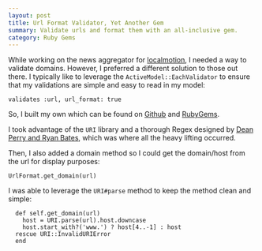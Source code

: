 ```yaml
---
layout: post
title: Url Format Validator, Yet Another Gem
summary: Validate urls and format them with an all-inclusive gem.
category: Ruby Gems
---
```


While working on the news aggregator for [localmotion](http://localmotion.io), I needed a way to validate domains. However, I preferred a different solution to those out there. I typically like to leverage the `ActiveModel::EachValidator` to ensure that my validations are simple and easy to read in my model:

    validates :url, url_format: true

So, I built my own which can be found on [Github](https://github.com/johnotander/url_format) and [RubyGems](http://rubygems.org/gems/url_format).

I took advantage of the `URI` library and a thorough Regex designed by [Dean Perry and Ryan Bates](https://github.com/deanperry/url_formatter/blob/master/lib/url_formatter.rb), which was where all the heavy lifting occurred.

Then, I also added a domain method so I could get the domain/host from the url for display purposes:

    UrlFormat.get_domain(url)

I was able to leverage the `URI#parse` method to keep the method clean and simple:

      def self.get_domain(url)
        host = URI.parse(url).host.downcase
        host.start_with?('www.') ? host[4..-1] : host
      rescue URI::InvalidURIError
      end